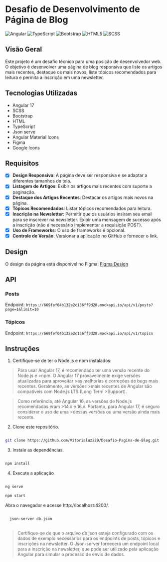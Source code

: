 # Desafio de Desenvolvimento de Página de Blog
![Angular](https://img.shields.io/badge/angular-%23DD0031.svg?style=for-the-badge&logo=angular&logoColor=white) ![TypeScript](https://img.shields.io/badge/typescript-%23007ACC.svg?style=for-the-badge&logo=typescript&logoColor=white) ![Bootstrap](https://img.shields.io/badge/bootstrap-%238511FA.svg?style=for-the-badge&logo=bootstrap&logoColor=white) ![HTML5](https://img.shields.io/badge/html5-%23E34F26.svg?style=for-the-badge&logo=html5&logoColor=white) ![SCSS](https://img.shields.io/badge/SCSS-hotpink.svg?style=for-the-badge&logo=SASS&logoColor=white)

## Visão Geral

Este projeto é um desafio técnico para uma posição de desenvolvedor web. O objetivo é desenvolver uma página de blog responsiva que liste os artigos mais recentes, destaque os mais novos, liste tópicos recomendados para leitura e permita a inscrição em uma newsletter.

## Tecnologias Utilizadas

- Angular 17
- SCSS
- Bootstrap
- HTML
- TypeScript
- Json serve
- Angular Material Icons
- Figma
- Google Icons

## Requisitos

- [X] **Design Responsivo**: A página deve ser responsiva e se adaptar a diferentes tamanhos de tela.
- [X] **Listagem de Artigos**: Exibir os artigos mais recentes com suporte a paginação.
- [X] **Destaque dos Artigos Recentes**: Destacar os artigos mais novos na página.
- [X] **Tópicos Recomendados**: Listar tópicos recomendados para leitura.
- [X] **Inscrição na Newsletter**: Permitir que os usuários insiram seu email para se inscrever na newsletter. Exibir uma mensagem de sucesso após a inscrição (não é necessário implementar a requisição POST).
- [X] **Uso de Frameworks**: O uso de frameworks é opcional.
- [X] **Controle de Versão**: Versionar a aplicação no GitHub e fornecer o link.

## Design

O design da página está disponível no Figma:
[Figma Design](https://www.figma.com/design/Z44WeokaH96IqCTg78Ztgd/%F0%9F%92%BB---Aionz-%5BWebsite%5D---Teste-Desenvolvimento?node-id=2463-4196&t=5MZiChbwTrJsMsJj-1)

## API

### Posts
Endpoint: `https://669fef04b132e2c136ff9d28.mockapi.io/api/v1/posts?page=1&limit=10`

### Tópicos
Endpoint: `https://669fef04b132e2c136ff9d28.mockapi.io/api/v1/topics`

## Instruções

1. Certifique-se de ter o Node.js e npm instalados:

>Para usar Angular 17, é recomendado ter uma versão recente do Node.js e >npm. O Angular 17 provavelmente exige versões atualizadas para aproveitar >as melhorias e correções de bugs mais recentes. Geralmente, as versões >mais recentes de Angular são compatíveis com Node.js LTS (Long Term >Support).

>Como referência, até Angular 16, as versões de Node.js recomendadas eram >14.x e 16.x. Portanto, para Angular 17, é seguro considerar o uso de uma >dessas versões ou uma versão ainda mais recente. 

2. Clone este repositório.

```bash

git clone https://github.com/Vitorialuz229/Desafio-Pagina-de-Blog.git

```

3. Instale as dependências.

```bash 

npm install

```

4. Execute a aplicação 

```bash

ng serve 

npm start

```

Abra o navegador e acesse http://localhost:4200/.

```bash

  json-server db.json
  
```
>Certifique-se de que o arquivo db.json esteja configurado com os dados de exemplo necessários para os endpoints de posts, tópicos e inscrições na newsletter. O Json-server fornecerá um endpoint local para a inscrição na newsletter, que pode ser utilizado pela aplicação Angular para simular o processo de envio de dados.
